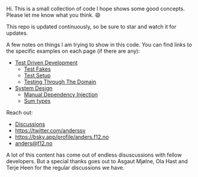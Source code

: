 Hi. This is a small collection of code I hope shows some good concepts. Please let me know what you think. 😄

This repo is updated continuously, so be sure to star and watch it for updates.

A few notes on things I am trying to show in this code. You can find links to the specific examples on each page (if there are any):
- [Test Driven Development](doc/tdd.md)
  - [Test Fakes](doc/fakes.md)
  - [Test Setup](doc/test-setup.md)
  - [Testing Through The Domain](doc/tttd.md)
- [System Design](doc/system-design.md)
  - [Manual Dependency Injection](doc/manual-dependency-injection.md)
  - [Sum types](doc/sum-types.md)

Reach out:
- [Discussions](https://github.com/anderssv/the-example/discussions)
- https://twitter.com/anderssv
- https://bsky.app/profile/anders.f12.no
- [anders@f12.no](mailto:anders@f12.no)

A lot of this content has come out of endless disuscussions with fellow developers. But a special thanks goes out to Asgaut Mjølne, Ola Hast and Terje Heen for the regular discussions we have.
